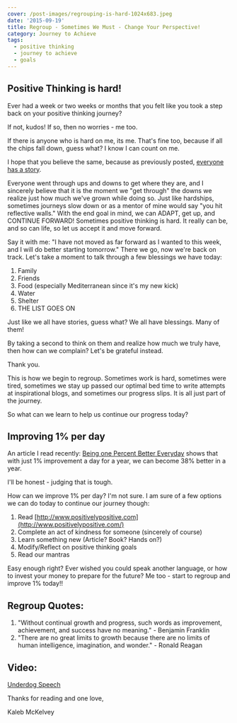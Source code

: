 ```yaml
---
cover: /post-images/regrouping-is-hard-1024x683.jpeg
date: '2015-09-19'
title: Regroup - Sometimes We Must - Change Your Perspective!
category: Journey to Achieve
tags:
  - positive thinking
  - journey to achieve
  - goals
---
```

## Positive Thinking is hard!

Ever had a week or two weeks or months that you felt like you took a step back on your positive thinking journey?

If not, kudos! If so, then no worries - me too.

If there is anyone who is hard on me, its me. That's fine too, because if all the chips fall down, guess what? I know I can count on me.

I hope that you believe the same, because as previously posted, [everyone has a story](https://www.kalebmckelvey.com/everyone-has-a-story-whats-yours-have-conversations-deeper-than-small-talk).

Everyone went through ups and downs to get where they are, and I sincerely believe that it is the moment we "get through" the downs we realize just how much we've grown while doing so. Just like hardships, sometimes journeys slow down or as a mentor of mine would say "you hit reflective walls." With the end goal in mind, we can ADAPT, get up, and CONTINUE FORWARD! Sometimes positive thinking is hard. It really can be, and so can life, so let us accept it and move forward.

Say it with me: "I have not moved as far forward as I wanted to this week, and I will do better starting tomorrow." There we go, now we're back on track. Let's take a moment to talk through a few blessings we have today:

1. Family
2. Friends
3. Food (especially Mediterranean since it's my new kick)
4. Water
5. Shelter
6. THE LIST GOES ON

Just like we all have stories, guess what? We all have blessings. Many of them!

By taking a second to think on them and realize how much we truly have, then how can we complain? Let's be grateful instead.

Thank you.

This is how we begin to regroup. Sometimes work is hard, sometimes were tired, sometimes we stay up passed our optimal bed time to write attempts at inspirational blogs, and sometimes our progress slips. It is all just part of the journey.

So what can we learn to help us continue our progress today?

## Improving 1% per day

An article I read recently: [Being one Percent Better Everyday](http://www.artofmanliness.com/2015/08/10/get-1-better-every-day-the-kaizen-way-to-self-improvement/) shows that with just 1% improvement a day for a year, we can become 38% better in a year.

I'll be honest - judging that is tough.

How can we improve 1% per day? I'm not sure. I am sure of a few options we can do today to continue our journey though:

  1. Read [http://www.positivelypositive.com](http://www.positivelypositive.com/)
  2. Complete an act of kindness for someone (sincerely of course)
  3. Learn something new (Article? Book? Hands on?)
  4. Modify/Reflect on positive thinking goals
  5. Read our mantras

Easy enough right? Ever wished you could speak another language, or how to invest your money to prepare for the future? Me too - start to regroup and improve 1% today!!

## Regroup Quotes:

1. "Without continual growth and progress, such words as improvement, achievement, and success have no meaning." - Benjamin Franklin
2. "There are no great limits to growth because there are no limits of human intelligence, imagination, and wonder." - Ronald Reagan

## Video:
[Underdog Speech](https://www.youtube.com/watch?v=_NWec9atK4c)

Thanks for reading and one love,

Kaleb McKelvey
